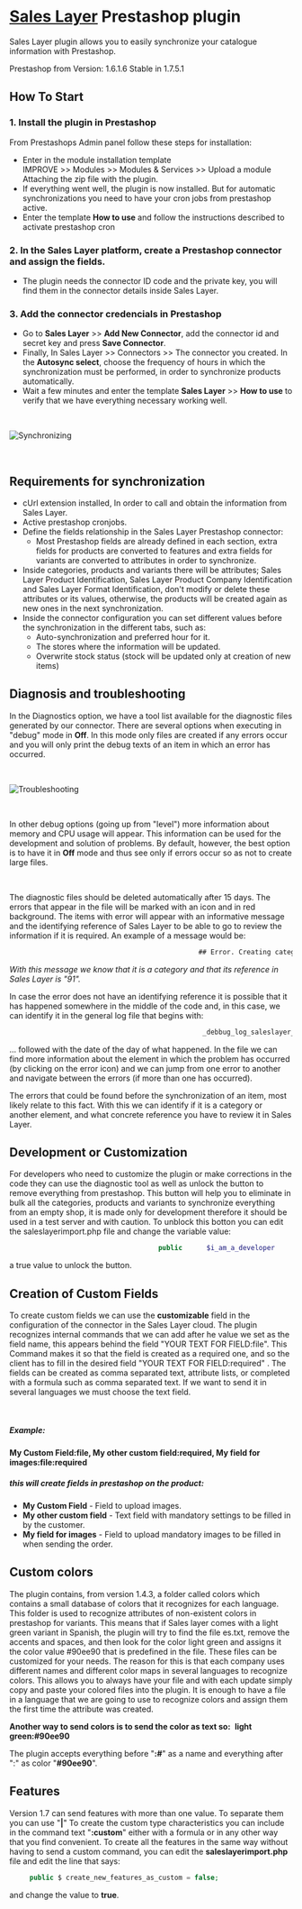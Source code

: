 

<h1><a href="https://saleslayer.com/" title="Sales layer"> Sales Layer</a> Prestashop plugin</h1>
<span>Sales Layer plugin allows you to easily synchronize your catalogue information with Prestashop.</span>

Prestashop from Version: 1.6.1.6
Stable in 1.7.5.1

<h2>How To Start</h2>
<div>
    <h3>1. Install the plugin in Prestashop</h3>          
        <span>From Prestashops Admin panel follow these steps for installation:
            <ul>
                <li>Enter in the module installation template<br>
                IMPROVE >> Modules >> Modules & Services >> Upload a module<br>
                Attaching the zip file with the plugin.</li>                
                <li>If everything went well, the plugin is now installed. But for automatic synchronizations you need to have your cron jobs from prestashop active.</li>
                <li>Enter the template <b>How to use</b> and follow the instructions described to activate prestashop cron</li>
            </ul> 
        </span> 
</div>
<div>
    <h3>2. In the Sales Layer platform, create a Prestashop connector and assign the fields.</h3>
    <ul>
        <li>The plugin needs the connector ID code and the private key, you will find them in the connector details inside Sales Layer.</li> 
    </ul>
</div>    
<div>
    <h3>3. Add the connector credencials in Prestashop</h3>
    <ul>
        <li>Go to <b>Sales Layer</b> >> <b>Add New Connector</b>, add the connector id and secret key and press <b>Save Connector</b>.</li>
        <li>Finally, In Sales Layer >> Connectors >> The connector you created. In the <b>Autosync select</b>, choose the frequency of hours in which the synchronization must be performed, in order to synchronize products automatically.</li>
        <li>Wait a few minutes and enter the template <b>Sales Layer</b> >> <b>How to use</b> to verify that we have everything necessary working well.</li>    
    </ul><br>
    
  ![Synchronizing](images/image5.png)
  
  <br>  
</div>
<div>
    <h2>Requirements for synchronization</h2>
    <ul>
        <li>cUrl extension installed, In order to call and obtain the information from Sales Layer.</li>
        <li>Active prestashop cronjobs.</li>
        <li>Define the fields relationship in the Sales Layer Prestashop connector:
            <ul>
                <li>Most Prestashop fields are already defined in each section, extra fields for products are converted to features and extra fields for variants are converted to attributes in order to synchronize.</li> 
           </ul>
        </li>
        <li>Inside categories, products and variants there will be attributes; Sales Layer Product Identification, Sales Layer Product Company Identification and Sales Layer Format Identification, don't modify or delete these attributes or its values, otherwise, the products will be created again as new ones in the next synchronization.</li>
        <li>Inside the connector configuration you can set different values before the synchronization in the different tabs, such as:
          <ul>
            <li>Auto-synchronization and preferred hour for it.</li>
            <li>The stores where the information will be updated.</li>            
            <li>Overwrite stock status (stock will be updated only at creation of new items)</li>
          </ul>
        </li>
    </ul> 
</div>
<div>
    <h2>Diagnosis and troubleshooting</h2>
    <p>In the Diagnostics option, we have a tool list available for the diagnostic files generated by our connector.
     There are several options when executing in "debug" mode in <b>Off</b>. In this mode only files are created if any errors occur and you will only print the debug texts of an item in which an error has occurred.</p><br>
     
   ![Troubleshooting](images/image1.png) 
     
   <br>
   <p>In other debug options (going up from "level") more information about memory and CPU usage will appear. This information can be used for the development and solution of problems. 
     By default, however, the best option is to have it in <b>Off</b> mode and thus see only if errors occur so as not to create large files.</p><br>
     <p>The diagnostic files should be deleted automatically after 15 days. The errors that appear in the file will be marked with an icon and in red background. 
     The items with error will appear with an informative message and the identifying reference of Sales Layer to be able to go to review the information if it is required. An example of a message would be:</p>
                 
 ```html          
                                                ## Error. Creating category  ID: 91
 ```
 
  <i>With this message we know that it is a category and that its reference in Sales Layer is "91".</i><br>      
  <p>In case the error does not have an identifying reference it is possible that it has happened somewhere in the middle of the code and, in this case, we can identify it in the general log file that begins with:</p>          

```html 
                                                _debbug_log_saleslayer_sync_data_
```

<p>... followed with the date of the day of what happened.
 In the file we can find more information about the element in which the problem has occurred (by clicking on the error icon) and we can jump from one error to another and navigate between the errors (if more than one has occurred).</p>
<p>The errors that could be found before the synchronization of an item, most likely relate to this fact. With this we can identify if it is a category or another element, and what concrete reference you have to review it in Sales Layer.</p>                 
</div>
<div>
<h2>Development or Customization</h2>
<p>For developers who need to customize the plugin or make corrections in the code they can use the diagnostic tool as well as unlock the button to remove everything from prestashop. 
This button will help you to eliminate in bulk all the categories, products and variants to synchronize everything from an empty shop, it is made only for development therefore it should be used in a test server and with caution. To unblock this botton you can edit the saleslayerimport.php file and change the variable value:</p>

```php 
                                     public      $i_am_a_developer                    = false;
```

<p>a true value to unlock the button.</p>
</div>
<div>
<h2>Creation of Custom Fields</h2>

<p>To create custom fields we can use the <b>customizable</b> field in the configuration of the connector in the Sales Layer cloud. The plugin recognizes internal commands that we can add after he value we set as the field name, this appears behind the field "YOUR TEXT FOR FIELD:file". This Command makes it so that the field is created as a required one, and so the client has to fill in the desired field "YOUR TEXT FOR FIELD:required" . The fields can be created as comma separated text, attribute lists, or completed with a formula such as comma separated text. If we want to send it in several languages we must choose the text field.</p>
 <h5>Example:</h5>
<b>My Custom Field:file, My other custom field:required, My field for images:file:required</b>
<h5>this will create fields in prestashop on the product:</h5>

<ul>
<li><b>My Custom Field</b> - Field to upload images.</li>
<li><b>My other custom field</b> - Text field with mandatory settings to be filled in by the customer.</li>
<li><b>My field for images</b> - Field to upload mandatory images to be filled in when sending the order.</li>
</ul>
</div>
<div>
<h2>Custom colors</h2>
<p>The plugin contains, from version 1.4.3, a folder called colors which contains a small database of colors that it recognizes for each language. This folder is used to recognize attributes of non-existent colors in prestashop for variants. This means that if Sales layer comes with a light green variant in Spanish, the plugin will try to find the file es.txt, remove the accents and spaces, and then look for the color light green and assigns it the color value #90ee90 that is predefined in the file. These files can be customized for your needs. The reason for this is that each company uses different names and different color maps in several languages ​to recognize colors. This allows you to always have your file and with each update simply copy and paste your colored files into the plugin. It is enough to have a file in a language that we are going to use to recognize colors and assign them the first time the attribute was created.</p>

<b>Another way to send colors is to send the color as text so:</b>
 <b>light green:#90ee90</b> <p>The plugin accepts everything before "<b>:#</b>" as a name and everything after ":" as color "<b>#90ee90</b>".</p>
</div>

<div>
<h2>Features</h2>
<p>Version 1.7 can send features with more than one value. To separate them you can use "<b>|</b>" To create the custom type characteristics you can include in the command text "<b>:custom</b>" either with a formula or in any other way that you find convenient. To create all the features in the same way without having to send a custom command, you can edit the <b>saleslayerimport.php</b> file and edit the line that says:

```php    
     public $ create_new_features_as_custom = false;
``` 

   and change the value to <b>true</b>.</p>
</div>






